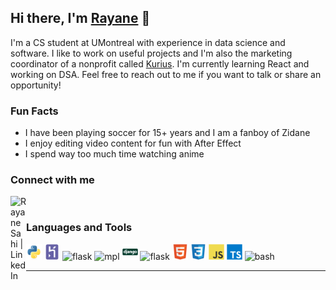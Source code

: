 ## Hi there, I'm [Rayane][website] 👋

I'm a CS student at UMontreal with experience in data science and software. I like to work on useful projects and I'm also the marketing coordinator of a nonprofit called [Kurius][kurius]. I'm currently learning React and working on DSA. Feel free to reach out to me if you want to talk or share an opportunity!

### Fun Facts
- I have been playing soccer for 15+ years and I am a fanboy of Zidane
- I enjoy editing video content for fun with After Effect
- I spend way too much time watching anime 

### Connect with me
[<img align="left" alt="Rayane Sahi | LinkedIn" width="25" src="https://cdn.jsdelivr.net/npm/simple-icons@v3/icons/linkedin.svg" />][linkedin]

<br />

### Languages and Tools
<p align="left">
<img src="https://raw.githubusercontent.com/devicons/devicon/master/icons/python/python-original.svg" alt="python" width="25" height="25" />
<img src="https://raw.githubusercontent.com/devicons/devicon/master/icons/heroku/heroku-plain.svg" alt="heroku" width="25" height="25" />
<img src="https://www.kindpng.com/picc/m/188-1882559_python-flask-hd-png-download.png" alt="flask" width="25" height="25" />
<img src="https://upload.wikimedia.org/wikipedia/commons/thumb/0/01/Created_with_Matplotlib-logo.svg/2048px-Created_with_Matplotlib-logo.svg.png" alt="mpl" width="25" height="25" />
<img src="https://raw.githubusercontent.com/devicons/devicon/master/icons/django/django-original.svg" alt="django" width="25" height="25" />
<img src="https://upload.wikimedia.org/wikipedia/commons/thumb/0/05/Scikit_learn_logo_small.svg/1200px-Scikit_learn_logo_small.svg.png" alt="flask" width="25" height="25" />
<img src="https://raw.githubusercontent.com/devicons/devicon/master/icons/html5/html5-original.svg" alt="html" width="25" height="25" />
<img src="https://raw.githubusercontent.com/devicons/devicon/master/icons/css3/css3-original.svg" alt="css3" width="25" height="25" />
<img src="https://raw.githubusercontent.com/devicons/devicon/master/icons/javascript/javascript-original.svg" alt="javascript" width="25" height="25" />
<img src="https://raw.githubusercontent.com/devicons/devicon/master/icons/typescript/typescript-original.svg" alt="typescript" width="25" height="25" />
<img src="https://bashlogo.com/img/symbol/png/monochrome_light.png" alt="bash" width="25" height="25" />
</p>

---

[website]: https://rayanesahi.dev
[kurius]: https://kurius.ca
[linkedin]: https://www.linkedin.com/in/rayane-sahi-bb8b90214/
